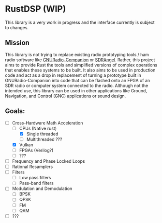 # RustDSP (WIP)

This library is a very work in progress and the interface currently is subject to changes.

## Mission

This library is not trying to replace existing radio prototyping tools / ham radio software like
[GNURadio-Companion](https://www.gnuradio.org/) or [SDRAngel](https://rgetz.github.io/sdrangel/). Rather, this project
aims to provide Rust the tools and simplified versions of complex operations that enables these systems to be built. It
also aims to be used in production code and act as a drop in replacement of turning a prototype built in
GNURadio-Companion into code that can be flashed onto an FPGA of an SDR radio or computer system connected to the radio.
Although not the intended use, this library can be used in other applications like Ground, Navigation, and Control (GNC)
applications or sound design.

## Goals:

- [ ] Cross-Hardware Math Acceleration
    - [ ] CPUs (Native rust)
        - [x] Single threaded
        - [ ] Multithreaded ???
    - [x] Vulkan
    - [ ] FPGAs (Verilog?)
    - [ ] ???
- [ ] Frequency and Phase Locked Loops
- [ ] Rational Resamplers
- [ ] Filters
    - [ ] Low pass filters
    - [ ] Pass-band filters
- [ ] Modulation and Demodulation
    - [ ] BPSK
    - [ ] QPSK
    - [ ] FM
    - [ ] QAM
- [ ] ???
